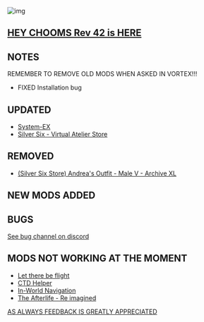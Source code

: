![img](https://s11.gifyu.com/images/Cuty-od-Dreams-Logo-YellowUP.png)

[HEY CHOOMS Rev 42 is HERE](https://)
-

NOTES
-

REMEMBER TO REMOVE OLD MODS WHEN ASKED IN VORTEX!!! 

- FIXED Installation bug

UPDATED
-

- [System-EX](https://www.nexusmods.com/cyberpunk2077/mods/3158?tab=description)
- [Silver Six - Virtual Atelier Store](https://www.nexusmods.com/cyberpunk2077/mods/7032)

REMOVED
-
- [(Silver Six Store) Andrea's Outfit - Male V - Archive XL](https://www.nexusmods.com/cyberpunk2077/mods/7033?tab=description)


NEW MODS ADDED 
-


BUGS
-

 [See bug channel on discord](https://discord.gg/xZNztPjA2u)
 

MODS NOT WORKING AT THE MOMENT 
-

- [Let there be flight](https://)
- [CTD Helper](https://)
- [In-World Navigation](https://)
- [The Afterlife - Re imagined](https://)

[AS ALWAYS FEEDBACK IS GREATLY APPRECIATED](https://)
